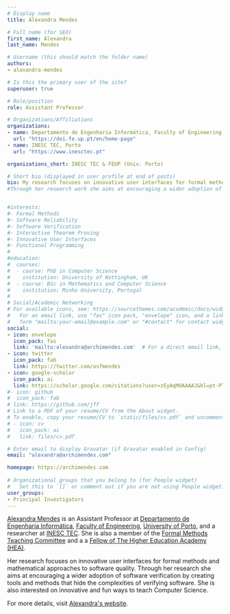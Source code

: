 ```yaml
---
# Display name
title: Alexandra Mendes

# Full name (for SEO)
first_name: Alexandra
last_name: Mendes

# Username (this should match the folder name)
authors:
- alexandra-mendes

# Is this the primary user of the site?
superuser: true

# Role/position
role: Assistant Professor

# Organizations/Affiliations
organizations:
- name: Departamento de Engenharia Informática, Faculty of Engineering, University of Porto
  url: "https://dei.fe.up.pt/en/home-page"
- name: INESC TEC, Porto
  url: "https://www.inesctec.pt"

organizations_short: INESC TEC & FEUP (Univ. Porto)

# Short bio (displayed in user profile at end of posts)
bio: My research focuses on innovative user interfaces for formal methods and mathematical approaches to software quality. I am also interested on innovative and fun ways to teach Computer Science. For more details, see [selected publications](#featured) and [some of my projects](/#projects). Follow me on [Twitter](https://twitter.com/asfmendes) or add me on [LinkedIn](https://www.linkedin.com/in/alexandra-mendes-16278871/).
#Through her research work she aims at encouraging a wider adoption of software verification by creating tools and methods that hide the complexities of verifying software. 


#interests:
#- Formal Methods
#- Software Reliability
#- Software Verification
#- Interactive Theorem Proving 
#- Innovative User Interfaces
#- Functional Programming
#
#education:
#  courses:
#  - course: PhD in Computer Science
#    institution: University of Nottingham, UK
#  - course: BSc in Mathematics and Computer Science
#    institution: Minho University, Portugal
#
# Social/Academic Networking
# For available icons, see: https://sourcethemes.com/academic/docs/widgets/#icons
#   For an email link, use "fas" icon pack, "envelope" icon, and a link in the
#   form "mailto:your-email@example.com" or "#contact" for contact widget.
social:
- icon: envelope
  icon_pack: fas
  link: 'mailto:alexandra@archimendes.com'  # For a direct email link, use "mailto:alexandra@archimendes.com".
- icon: twitter
  icon_pack: fab
  link: https://twitter.com/asfmendes
- icon: google-scholar
  icon_pack: ai
  link: https://scholar.google.com/citations?user=zEyAqMUAAAAJ&hl=pt-PT
#- icon: github
#  icon_pack: fab
# link: https://github.com/jff
# Link to a PDF of your resume/CV from the About widget.
# To enable, copy your resume/CV to `static/files/cv.pdf` and uncomment the lines below.  
# - icon: cv
#   icon_pack: ai
#   link: files/cv.pdf

# Enter email to display Gravatar (if Gravatar enabled in Config)
email: "alexandra@archimendes.com"

homepage: https://archimendes.com
  
# Organizational groups that you belong to (for People widget)
#   Set this to `[]` or comment out if you are not using People widget.  
user_groups:
- Principal Investigators
---
```


[Alexandra Mendes](https://archimendes.com) is an Assistant Professor at [Departamento de Engenharia Informática](https://dei.fe.up.pt/en/home-page), [Faculty of Engineering](https://sigarra.up.pt/feup/en/web_page.inicial), [University of Porto](https://www.up.pt/portal/en), and a researcher at [INESC TEC](https://www.inesctec.pt/en). She is also a member of the [Formal Methods Teaching Committee](https://fme-teaching.github.io) and a a [Fellow of The Higher Education Academy (HEA)](https://www.advance-he.ac.uk/fellowship). 

Her research focuses on innovative user interfaces for formal methods and mathematical approaches to software quality. Through her research she aims at encouraging a wider adoption of software verification by creating tools and methods that hide the complexities of verifying software. She is also interested on innovative and fun ways to teach Computer Science. 

For more details, visit [Alexandra's website](https://archimendes.com).
